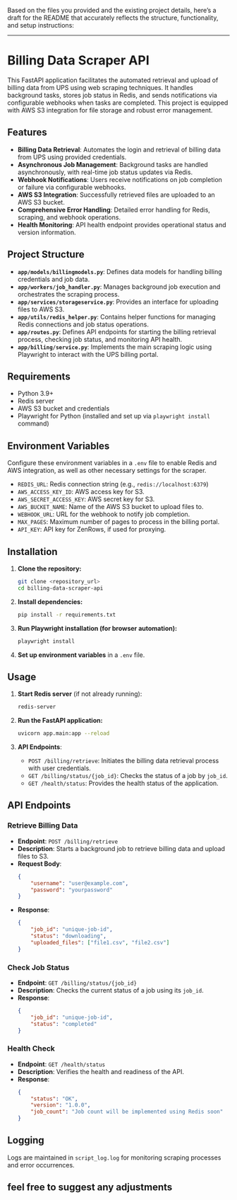 Based on the files you provided and the existing project details, here’s a draft for the README that accurately reflects the structure, functionality, and setup instructions:

---

# Billing Data Scraper API

This FastAPI application facilitates the automated retrieval and upload of billing data from UPS using web scraping techniques. It handles background tasks, stores job status in Redis, and sends notifications via configurable webhooks when tasks are completed. This project is equipped with AWS S3 integration for file storage and robust error management.

## Features

- **Billing Data Retrieval**: Automates the login and retrieval of billing data from UPS using provided credentials.
- **Asynchronous Job Management**: Background tasks are handled asynchronously, with real-time job status updates via Redis.
- **Webhook Notifications**: Users receive notifications on job completion or failure via configurable webhooks.
- **AWS S3 Integration**: Successfully retrieved files are uploaded to an AWS S3 bucket.
- **Comprehensive Error Handling**: Detailed error handling for Redis, scraping, and webhook operations.
- **Health Monitoring**: API health endpoint provides operational status and version information.

## Project Structure

- **`app/models/billingmodels.py`**: Defines data models for handling billing credentials and job data.
- **`app/workers/job_handler.py`**: Manages background job execution and orchestrates the scraping process.
- **`app/services/storageservice.py`**: Provides an interface for uploading files to AWS S3.
- **`app/utils/redis_helper.py`**: Contains helper functions for managing Redis connections and job status operations.
- **`app/routes.py`**: Defines API endpoints for starting the billing retrieval process, checking job status, and monitoring API health.
- **`app/billing/service.py`**: Implements the main scraping logic using Playwright to interact with the UPS billing portal.

## Requirements

- Python 3.9+
- Redis server
- AWS S3 bucket and credentials
- Playwright for Python (installed and set up via `playwright install` command)

## Environment Variables

Configure these environment variables in a `.env` file to enable Redis and AWS integration, as well as other necessary settings for the scraper.

- `REDIS_URL`: Redis connection string (e.g., `redis://localhost:6379`)
- `AWS_ACCESS_KEY_ID`: AWS access key for S3.
- `AWS_SECRET_ACCESS_KEY`: AWS secret key for S3.
- `AWS_BUCKET_NAME`: Name of the AWS S3 bucket to upload files to.
- `WEBHOOK_URL`: URL for the webhook to notify job completion.
- `MAX_PAGES`: Maximum number of pages to process in the billing portal.
- `API_KEY`: API key for ZenRows, if used for proxying.

## Installation

1. **Clone the repository:**
   ```bash
   git clone <repository_url>
   cd billing-data-scraper-api
   ```

2. **Install dependencies:**
   ```bash
   pip install -r requirements.txt
   ```

3. **Run Playwright installation (for browser automation):**
   ```bash
   playwright install
   ```

4. **Set up environment variables** in a `.env` file.

## Usage

1. **Start Redis server** (if not already running):
   ```bash
   redis-server
   ```

2. **Run the FastAPI application:**
   ```bash
   uvicorn app.main:app --reload
   ```

3. **API Endpoints**:
   - `POST /billing/retrieve`: Initiates the billing data retrieval process with user credentials.
   - `GET /billing/status/{job_id}`: Checks the status of a job by `job_id`.
   - `GET /health/status`: Provides the health status of the application.

## API Endpoints

### Retrieve Billing Data
- **Endpoint**: `POST /billing/retrieve`
- **Description**: Starts a background job to retrieve billing data and upload files to S3.
- **Request Body**:
  ```json
  {
      "username": "user@example.com",
      "password": "yourpassword"
  }
  ```
- **Response**:
  ```json
  {
      "job_id": "unique-job-id",
      "status": "downloading",
      "uploaded_files": ["file1.csv", "file2.csv"]
  }
  ```

### Check Job Status
- **Endpoint**: `GET /billing/status/{job_id}`
- **Description**: Checks the current status of a job using its `job_id`.
- **Response**:
  ```json
  {
      "job_id": "unique-job-id",
      "status": "completed"
  }
  ```

### Health Check
- **Endpoint**: `GET /health/status`
- **Description**: Verifies the health and readiness of the API.
- **Response**:
  ```json
  {
      "status": "OK",
      "version": "1.0.0",
      "job_count": "Job count will be implemented using Redis soon"
  }
  ```

## Logging

Logs are maintained in `script_log.log` for monitoring scraping processes and error occurrences.

## feel free to suggest any adjustments